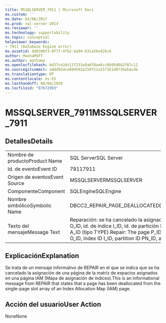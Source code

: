 ```yaml
---
title: MSSQLSERVER_7911 | Microsoft Docs
ms.custom: ''
ms.date: 03/06/2017
ms.prod: sql-server-2014
ms.reviewer: ''
ms.technology: supportability
ms.topic: conceptual
helpviewer_keywords:
- 7911 (Database Engine error)
ms.assetid: dd8390f3-0f77-4fb2-ba94-631a56e42bc6
author: MashaMSFT
ms.author: mathoma
ms.openlocfilehash: 6d37ce2dc11f231e8a6f8ae6cc8b95d8b2f87c12
ms.sourcegitcommit: ad4d92dce894592a259721a1571b1d8736abacdb
ms.translationtype: MT
ms.contentlocale: es-ES
ms.lasthandoff: 08/04/2020
ms.locfileid: "87672993"
---
```

# <a name="mssqlserver_7911"></a><span data-ttu-id="7b7e4-102">MSSQLSERVER_7911</span><span class="sxs-lookup"><span data-stu-id="7b7e4-102">MSSQLSERVER_7911</span></span>
    
## <a name="details"></a><span data-ttu-id="7b7e4-103">Detalles</span><span class="sxs-lookup"><span data-stu-id="7b7e4-103">Details</span></span>  
  
|||  
|-|-|  
|<span data-ttu-id="7b7e4-104">Nombre de producto</span><span class="sxs-lookup"><span data-stu-id="7b7e4-104">Product Name</span></span>|<span data-ttu-id="7b7e4-105">SQL Server</span><span class="sxs-lookup"><span data-stu-id="7b7e4-105">SQL Server</span></span>|  
|<span data-ttu-id="7b7e4-106">Id. de evento</span><span class="sxs-lookup"><span data-stu-id="7b7e4-106">Event ID</span></span>|<span data-ttu-id="7b7e4-107">7911</span><span class="sxs-lookup"><span data-stu-id="7b7e4-107">7911</span></span>|  
|<span data-ttu-id="7b7e4-108">Origen de eventos</span><span class="sxs-lookup"><span data-stu-id="7b7e4-108">Event Source</span></span>|<span data-ttu-id="7b7e4-109">MSSQLSERVER</span><span class="sxs-lookup"><span data-stu-id="7b7e4-109">MSSQLSERVER</span></span>|  
|<span data-ttu-id="7b7e4-110">Componente</span><span class="sxs-lookup"><span data-stu-id="7b7e4-110">Component</span></span>|<span data-ttu-id="7b7e4-111">SQLEngine</span><span class="sxs-lookup"><span data-stu-id="7b7e4-111">SQLEngine</span></span>|  
|<span data-ttu-id="7b7e4-112">Nombre simbólico</span><span class="sxs-lookup"><span data-stu-id="7b7e4-112">Symbolic Name</span></span>|<span data-ttu-id="7b7e4-113">DBCC2_REPAIR_PAGE_DEALLOCATED</span><span class="sxs-lookup"><span data-stu-id="7b7e4-113">DBCC2_REPAIR_PAGE_DEALLOCATED</span></span>|  
|<span data-ttu-id="7b7e4-114">Texto del mensaje</span><span class="sxs-lookup"><span data-stu-id="7b7e4-114">Message Text</span></span>|<span data-ttu-id="7b7e4-115">Reparación: se ha cancelado la asignación de la página P_ID del id. de objeto O_ID, id. de índice I_ID, id. de partición PN_ID, id. de unidad de asignación A_ID (tipo TYPE).</span><span class="sxs-lookup"><span data-stu-id="7b7e4-115">Repair: The page P_ID has been deallocated from object ID O_ID, index ID I_ID, partition ID PN_ID, alloc unit ID A_ID (type TYPE).</span></span>|  
  
## <a name="explanation"></a><span data-ttu-id="7b7e4-116">Explicación</span><span class="sxs-lookup"><span data-stu-id="7b7e4-116">Explanation</span></span>  
 <span data-ttu-id="7b7e4-117">Se trata de un mensaje informativo de REPAIR en el que se indica que se ha cancelado la asignación de una página de la matriz de espacios asignados en una página IAM (Mapa de asignación de índices).</span><span class="sxs-lookup"><span data-stu-id="7b7e4-117">This is an informational message from REPAIR that states that a page has been deallocated from the single-page slot array of an Index Allocation Map (IAM) page.</span></span>  
  
## <a name="user-action"></a><span data-ttu-id="7b7e4-118">Acción del usuario</span><span class="sxs-lookup"><span data-stu-id="7b7e4-118">User Action</span></span>  
 <span data-ttu-id="7b7e4-119">None</span><span class="sxs-lookup"><span data-stu-id="7b7e4-119">None</span></span>  
  
  
